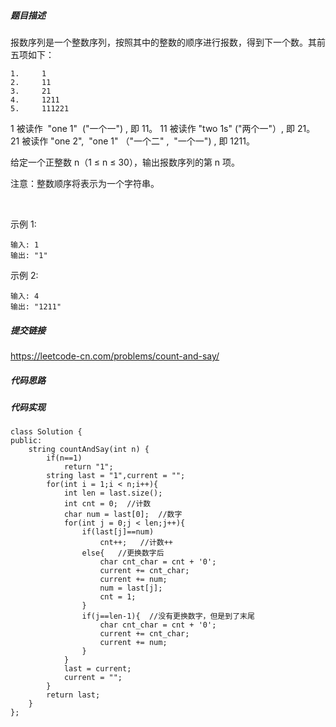 ##### 题目描述

报数序列是一个整数序列，按照其中的整数的顺序进行报数，得到下一个数。其前五项如下：
```
1.     1
2.     11
3.     21
4.     1211
5.     111221
```
1 被读作  "one 1"  ("一个一") , 即 11。
11 被读作 "two 1s" ("两个一"）, 即 21。
21 被读作 "one 2",  "one 1" （"一个二" ,  "一个一") , 即 1211。

给定一个正整数 n（1 ≤ n ≤ 30），输出报数序列的第 n 项。

注意：整数顺序将表示为一个字符串。

 

示例 1:
```
输入: 1
输出: "1"
```
示例 2:
```
输入: 4
输出: "1211"
```

##### 提交链接
https://leetcode-cn.com/problems/count-and-say/



##### 代码思路




##### 代码实现

```
class Solution {
public:
    string countAndSay(int n) {
        if(n==1)
            return "1";
        string last = "1",current = "";
        for(int i = 1;i < n;i++){
            int len = last.size();
            int cnt = 0;  //计数
            char num = last[0];  //数字
            for(int j = 0;j < len;j++){
                if(last[j]==num)
                    cnt++;   //计数++
                else{   //更换数字后
                    char cnt_char = cnt + '0';
                    current += cnt_char;
                    current += num;
                    num = last[j];
                    cnt = 1;
                }
                if(j==len-1){  //没有更换数字，但是到了末尾
                    char cnt_char = cnt + '0';
                    current += cnt_char;
                    current += num;
                }
            }
            last = current;
            current = "";
        }
        return last;
    }
};


```
